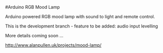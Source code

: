 #Arduino RGB Mood Lamp

Arduino powered RGB mood lamp with sound to light and remote control.

This is the development branch - feature to be added: audio input levelling

More details coming soon ...

http://www.alanpullen.uk/projects/mood-lamp/

